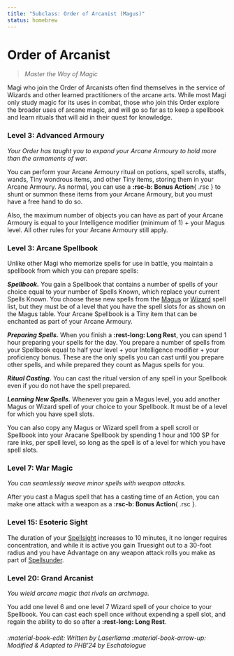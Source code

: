 ```yaml
---
title: "Subclass: Order of Arcanist (Magus)"
status: homebrew
---
```


<p style="display:none">
Master the Way of Magic
</p>

# Order of Arcanist

> *Master the Way of Magic*

Magi who join the Order of Arcanists often find themselves in the service of Wizards and other learned practitioners of the arcane arts. While most Magi only study magic for its uses in combat, those who join this Order explore the broader uses of arcane magic, and will go so far as to keep a spellbook and learn rituals that will aid in their quest for knowledge.

### Level 3: Advanced Armoury

*Your Order has taught you to expand your Arcane Armoury to hold more than the armaments of war.*

You can perform your Arcane Armoury ritual on potions, spell scrolls, staffs, wands, Tiny wondrous items, and other Tiny items, storing them in your Arcane Armoury. As normal, you can use a **:rsc-b: Bonus Action**{ .rsc } to shunt or summon these items from your Arcane Armoury, but you must have a free hand to do so.

Also, the maximum number of objects you can have as part of your Arcane Armoury is equal to your Intelligence modifier (minimum of 1) + your Magus level. All other rules for your Arcane Armoury still apply.

### Level 3: Arcane Spellbook

Unlike other Magi who memorize spells for use in battle, you maintain a spellbook from which you can prepare spells:

***Spellbook.*** You gain a Spellbook that contains a number of spells of your choice equal to your number of Spells Known, which replace your current Spells Known. You choose these new spells from the [Magus] or [Wizard] spell list, but they must be of a level that you have the spell slots for as shown on the Magus table. Your Arcane Spellbook is a Tiny item that can be enchanted as part of your Arcane Armoury.

***Preparing Spells.***  When you finish a **:rest-long: Long Rest**, you can spend 1 hour preparing your spells for the day. You prepare a number of spells from your Spellbook equal to half your level + your Intelligence modifier + your proficiency bonus. These are the only spells you can cast until you prepare other spells, and while prepared they count as Magus spells for you.

***Ritual Casting.*** You can cast the ritual version of any spell in your Spellbook even if you do not have the spell prepared.

***Learning New Spells.*** Whenever you gain a Magus level, you add another Magus or Wizard spell of your choice to your Spellbook. It must be of a level for which you have spell slots.

You can also copy any Magus or Wizard spell from a spell scroll or Spellbook into your Aracane Spellbook by spending 1 hour and 100 SP for rare inks, per spell level, so long as the spell is of a level for which you have spell slots.

### Level 7: War Magic

*You can seamlessly weave minor spells with weapon attacks.*

After you cast a Magus spell that has a casting time of an Action, you can make one attack with a weapon as a  **:rsc-b: Bonus Action**{ .rsc }.

### Level 15: Esoteric Sight

The duration of your [Spellsight] increases to 10 minutes, it no longer requires concentration, and while it is active you gain Truesight out to a 30-foot radius and you have Advantage on any weapon attack rolls you make as part of [Spellsunder].

### Level 20: Grand Arcanist

*You wield arcane magic that rivals an archmage.*

You add one level 6 and one level 7 Wizard spell of your choice to your Spellbook. You can cast each spell once without expending a spell slot, and regain the ability to do so after a **:rest-long: Long Rest**.

[Magus]: ../../spells/class-specific/magus.md
[Wizard]: ../../spells/class-specific/wizard.md

[Spellsight]: index.md#level-5-spellsight
[Spellsunder]: index.md#level-9-spellsunder

###### :material-book-edit: Written by *Laserllama* :material-book-arrow-up: Modified & Adapted to PHB'24 by *Eschatologue*